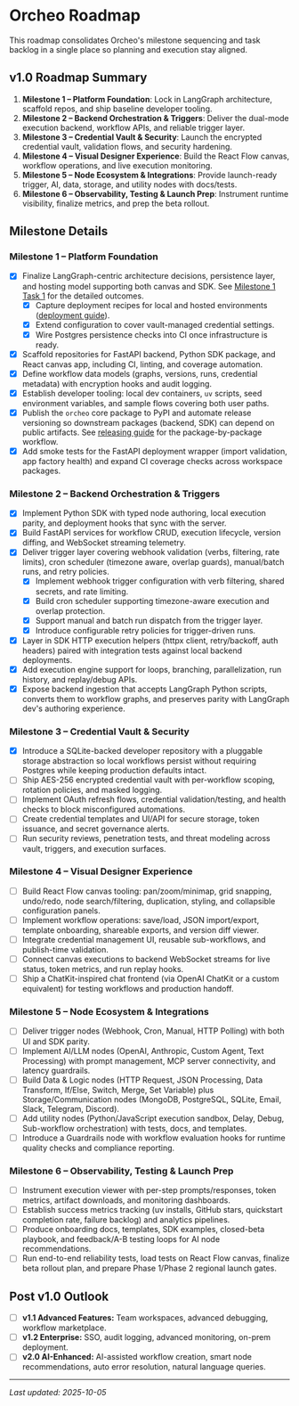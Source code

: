 # Orcheo Roadmap

This roadmap consolidates Orcheo's milestone sequencing and task backlog in a single place so planning and execution stay aligned.

## v1.0 Roadmap Summary
1. **Milestone 1 – Platform Foundation**: Lock in LangGraph architecture, scaffold repos, and ship baseline developer tooling.
2. **Milestone 2 – Backend Orchestration & Triggers**: Deliver the dual-mode execution backend, workflow APIs, and reliable trigger layer.
3. **Milestone 3 – Credential Vault & Security**: Launch the encrypted credential vault, validation flows, and security hardening.
4. **Milestone 4 – Visual Designer Experience**: Build the React Flow canvas, workflow operations, and live execution monitoring.
5. **Milestone 5 – Node Ecosystem & Integrations**: Provide launch-ready trigger, AI, data, storage, and utility nodes with docs/tests.
6. **Milestone 6 – Observability, Testing & Launch Prep**: Instrument runtime visibility, finalize metrics, and prep the beta rollout.

## Milestone Details
### Milestone 1 – Platform Foundation
- [x] Finalize LangGraph-centric architecture decisions, persistence layer, and hosting model supporting both canvas and SDK. See [Milestone 1 Task 1](./milestone1_task1.md) for the detailed outcomes.
  - [x] Capture deployment recipes for local and hosted environments ([deployment guide](./deployment.md)).
  - [x] Extend configuration to cover vault-managed credential settings.
  - [x] Wire Postgres persistence checks into CI once infrastructure is ready.
- [x] Scaffold repositories for FastAPI backend, Python SDK package, and React canvas app, including CI, linting, and coverage automation.
- [x] Define workflow data models (graphs, versions, runs, credential metadata) with encryption hooks and audit logging.
- [x] Establish developer tooling: local dev containers, `uv` scripts, seed environment variables, and sample flows covering both user paths.
- [x] Publish the `orcheo` core package to PyPI and automate release versioning so downstream packages (backend, SDK) can depend on public artifacts. See [releasing guide](./releasing.md) for the package-by-package workflow.
- [x] Add smoke tests for the FastAPI deployment wrapper (import validation, app factory health) and expand CI coverage checks across workspace packages.

### Milestone 2 – Backend Orchestration & Triggers
- [x] Implement Python SDK with typed node authoring, local execution parity, and deployment hooks that sync with the server.
- [x] Build FastAPI services for workflow CRUD, execution lifecycle, version diffing, and WebSocket streaming telemetry.
- [x] Deliver trigger layer covering webhook validation (verbs, filtering, rate limits), cron scheduler (timezone aware, overlap guards), manual/batch runs, and retry policies.
  - [x] Implement webhook trigger configuration with verb filtering, shared secrets, and rate limiting.
  - [x] Build cron scheduler supporting timezone-aware execution and overlap protection.
  - [x] Support manual and batch run dispatch from the trigger layer.
  - [x] Introduce configurable retry policies for trigger-driven runs.
- [x] Layer in SDK HTTP execution helpers (httpx client, retry/backoff, auth headers) paired with integration tests against local backend deployments.
- [x] Add execution engine support for loops, branching, parallelization, run history, and replay/debug APIs.
- [x] Expose backend ingestion that accepts LangGraph Python scripts, converts them to workflow graphs, and preserves parity with LangGraph dev's authoring experience.

### Milestone 3 – Credential Vault & Security
- [x] Introduce a SQLite-backed developer repository with a pluggable storage abstraction so local workflows persist without requiring Postgres while keeping production defaults intact.
- [ ] Ship AES-256 encrypted credential vault with per-workflow scoping, rotation policies, and masked logging.
- [ ] Implement OAuth refresh flows, credential validation/testing, and health checks to block misconfigured automations.
- [ ] Create credential templates and UI/API for secure storage, token issuance, and secret governance alerts.
- [ ] Run security reviews, penetration tests, and threat modeling across vault, triggers, and execution surfaces.

### Milestone 4 – Visual Designer Experience
- [ ] Build React Flow canvas tooling: pan/zoom/minimap, grid snapping, undo/redo, node search/filtering, duplication, styling, and collapsible configuration panels.
- [ ] Implement workflow operations: save/load, JSON import/export, template onboarding, shareable exports, and version diff viewer.
- [ ] Integrate credential management UI, reusable sub-workflows, and publish-time validation.
- [ ] Connect canvas executions to backend WebSocket streams for live status, token metrics, and run replay hooks.
- [ ] Ship a ChatKit-inspired chat frontend (via OpenAI ChatKit or a custom equivalent) for testing workflows and production handoff.

### Milestone 5 – Node Ecosystem & Integrations
- [ ] Deliver trigger nodes (Webhook, Cron, Manual, HTTP Polling) with both UI and SDK parity.
- [ ] Implement AI/LLM nodes (OpenAI, Anthropic, Custom Agent, Text Processing) with prompt management, MCP server connectivity, and latency guardrails.
- [ ] Build Data & Logic nodes (HTTP Request, JSON Processing, Data Transform, If/Else, Switch, Merge, Set Variable) plus Storage/Communication nodes (MongoDB, PostgreSQL, SQLite, Email, Slack, Telegram, Discord).
- [ ] Add utility nodes (Python/JavaScript execution sandbox, Delay, Debug, Sub-workflow orchestration) with tests, docs, and templates.
- [ ] Introduce a Guardrails node with workflow evaluation hooks for runtime quality checks and compliance reporting.

### Milestone 6 – Observability, Testing & Launch Prep
- [ ] Instrument execution viewer with per-step prompts/responses, token metrics, artifact downloads, and monitoring dashboards.
- [ ] Establish success metrics tracking (uv installs, GitHub stars, quickstart completion rate, failure backlog) and analytics pipelines.
- [ ] Produce onboarding docs, templates, SDK examples, closed-beta playbook, and feedback/A-B testing loops for AI node recommendations.
- [ ] Run end-to-end reliability tests, load tests on React Flow canvas, finalize beta rollout plan, and prepare Phase 1/Phase 2 regional launch gates.

## Post v1.0 Outlook
- [ ] **v1.1 Advanced Features:** Team workspaces, advanced debugging, workflow marketplace.
- [ ] **v1.2 Enterprise:** SSO, audit logging, advanced monitoring, on-prem deployment.
- [ ] **v2.0 AI-Enhanced:** AI-assisted workflow creation, smart node recommendations, auto error resolution, natural language queries.

---

_Last updated: 2025-10-05_
